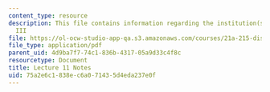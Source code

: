 ```yaml
---
content_type: resource
description: This file contains information regarding the institution(s) of medicine
  III
file: https://ol-ocw-studio-app-qa.s3.amazonaws.com/courses/21a-215-disease-and-health-culture-society-and-ethics-spring-2012/75a2e6c1838ec6a071435d4eda237e0f_MIT21A_215S12_lecture_11.pdf
file_type: application/pdf
parent_uid: 4d9ba7f7-74c1-836b-4317-05a9d33c4f8c
resourcetype: Document
title: Lecture 11 Notes
uid: 75a2e6c1-838e-c6a0-7143-5d4eda237e0f
---
```

